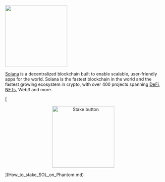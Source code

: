 # <p align="center">
  <img width="200" src="https://user-images.githubusercontent.com/95366163/148080933-a709b855-5d2a-40b3-82c5-e571a86ccb5c.png">
</p>

[Solana](https://solana.com/) is a decentralized blockchain built to enable scalable, user-friendly apps for the world.
Solana is the fastest blockchain in the world and the fastest growing ecosystem in crypto, with over 400 projects spanning [DeFi](DeFi.md), [NFTs](NFT.md), Web3 and more.


[<p align="center">
  <img width="200" alt="Stake button" src="https://user-images.githubusercontent.com/95366163/148081787-e7f3e5bd-34d1-4e8d-8c47-06928d698cd2.png">
</p>](How_to_stake_SOL_on_Phantom.md)

